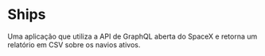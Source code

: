 # Ships
Uma aplicação que utiliza a API de GraphQL aberta do SpaceX e retorna um relatório em CSV sobre os navios ativos. 
